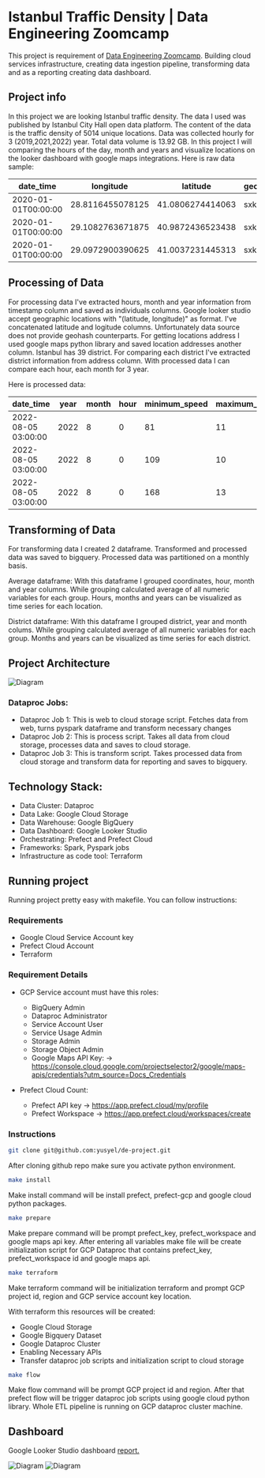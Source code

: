 # Istanbul Traffic Density | Data Engineering Zoomcamp

This project is requirement of [Data Engineering Zoomcamp](https://github.com/DataTalksClub/data-engineering-zoomcamp). Building cloud services infrastructure, creating data ingestion pipeline, transforming data and as a reporting creating data dashboard.

## Project info

In this project we are looking Istanbul traffic density. The data I used was published by Istanbul City Hall open data platform. The content of the data is the traffic density of 5014 unique locations. Data was collected hourly for 3 (2019,2021,2022) year. Total data volume is 13.92 GB. In this project I will comparing the hours of the day, month and years and visualize locations on the looker dashboard with google maps integrations.
Here is raw data sample:

| date_time 	    | longitude 	 | latitude 	  | geohash 	| minimum_speed 	| maximum_speed 	| average_speed 	| number_of_vehicles 	|
|-----------	    |-----------	 |----------	  |---------	|---------------	|---------------	|---------------	|--------------------	|
|2020-01-01T00:00:00|28.8116455078125|41.0806274414063|sxk3xw      	|134              	|18               	|81               	|132                    |
|2020-01-01T00:00:00|29.1082763671875|40.9872436523438|sxk9nm     	|143             	|10               	|73               	|162                    |
|2020-01-01T00:00:00|29.0972900390625|41.0037231445313|sxk9q0   	|128              	|6               	|50               	|110                    |


## Processing of Data

For processing data I've extracted hours, month  and year information from timestamp column and saved as individuals columns. Google looker studio accept geographic locations with "(latitude, longitude)" as format. I've concatenated latitude and logitude columns. Unfortunately data source does not provide geohash counterparts. For getting locations address I used google maps python library and saved location addresses another column. Istanbul has 39 district. For comparing each district I've extracted district information from address column. With processed data I can compare each hour, each month for 3 year.

Here is processed data:



|          date_time|year|month|hour|minimum_speed|maximum_speed|average_speed|number_of_vehicles|            district|geohash|         coordinates|            location|
|-------------------|----|-----|----|-------------|-------------|-------------|------------------|--------------------|-------|--------------------|--------------------|
|2022-08-05 03:00:00|2022|    8|   0|           81|           11|           41|                28|Eyüpsultan/İstanb...| sxk9d3|41.05316162109376...|Eyüp Merkez, 3405...|
|2022-08-05 03:00:00|2022|    8|   0|          109|           10|           65|                89|Üsküdar/İstanbul,...| sxk9m6|41.01470947265625...|Küçük Çamlıca, Çi...|
|2022-08-05 03:00:00|2022|    8|   0|          168|           13|           68|               245|Esenyurt/İstanbul...| sxk3s9|41.05316162109376...|Ardıçlı Mh., Yase...|

## Transforming of Data

For transforming data I created 2 dataframe. Transformed and processed data was saved to bigquery. Processed data was partitioned on a monthly basis.

Average dataframe: With this dataframe I grouped coordinates, hour, month and year columns. While grouping calculated average of all numeric variables for each group. Hours, months and years can be visualized as time series for each location.

District dataframe: With this dataframe I grouped district, year and month colums. While grouping calculated average of all numeric variables for each group. Months and years can be visualized as time series for each district.

## Project Architecture
![Diagram](./img/diagram.png)

### Dataproc Jobs:

* Dataproc Job 1: This is web to cloud storage script. Fetches data from web, turns pyspark dataframe and transform necessary changes
* Dataproc Job 2: This is process script. Takes all data from cloud storage, processes data and saves to cloud storage.
* Dataproc Job 3: This is transform script. Takes processed data from cloud storage and transform data for reporting and saves to bigquery.

## Technology Stack:

* Data Cluster: Dataproc
* Data Lake: Google Cloud Storage
* Data Warehouse: Google BigQuery
* Data Dashboard: Google Looker Studio
* Orchestrating: Prefect and Prefect Cloud
* Frameworks: Spark, Pyspark jobs
* Infrastructure as code tool: Terraform

## Running project

Running project pretty easy with makefile. You can follow instructions:

### Requirements
- Google Cloud Service Account key
- Prefect Cloud Account
- Terraform
### Requirement Details
* GCP Service account must have this roles:
    - BigQuery Admin
    - Dataproc Administrator
    - Service Account User
    - Service Usage Admin
    - Storage Admin
    - Storage Object Admin
    - Google Maps API Key: -> https://console.cloud.google.com/projectselector2/google/maps-apis/credentials?utm_source=Docs_Credentials

* Prefect Cloud Count:
    - Prefect API key -> https://app.prefect.cloud/my/profile
    - Prefect Workspace -> https://app.prefect.cloud/workspaces/create



### Instructions
```bash
git clone git@github.com:yusyel/de-project.git
```

After cloning github repo make sure you activate python environment.

```bash
make install
```
Make install command will be install prefect, prefect-gcp and google cloud  python packages.

```bash
make prepare
```
Make prepare command will be prompt prefect_key, prefect_workspace and google maps api key. After entering all variables make file will be create initialization script for GCP Dataproc that contains prefect_key, prefect_workspace id and google maps api.

```bash
make terraform
```
Make terraform command  will be initialization terraform and prompt GCP project id,  region and GCP service account key location.

With terraform this resources will be created:

* Google Cloud Storage
* Google Bigquery Dataset
* Google Dataproc Cluster
* Enabling Necessary APIs
* Transfer dataproc job scripts and initialization script to cloud storage


```bash
make flow
```
Make flow command will be prompt GCP project id and region. After that prefect flow will be trigger dataproc job scripts using google cloud python library. Whole ETL pipeline is running on GCP dataproc cluster machine.

## Dashboard
Google Looker Studio dashboard [report.](https://lookerstudio.google.com/reporting/49a43be5-0939-42b5-8028-15e5fab3253a)

![Diagram](./img/dashboard_1.png)
![Diagram](./img/dashboard_2.png)
